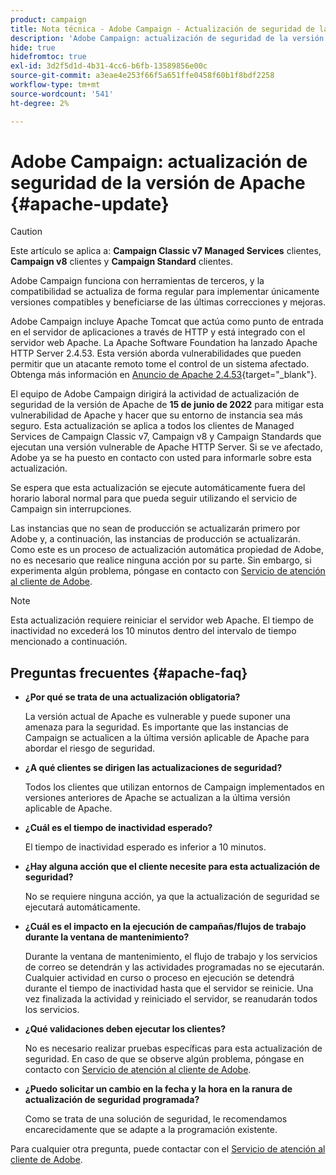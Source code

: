 ```yaml
---
product: campaign
title: Nota técnica - Adobe Campaign - Actualización de seguridad de la versión Apache
description: 'Adobe Campaign: actualización de seguridad de la versión de Apache'
hide: true
hidefromtoc: true
exl-id: 3d2f5d1d-4b31-4cc6-b6fb-13589856e00c
source-git-commit: a3eae4e253f66f5a651ffe0458f60b1f8bdf2258
workflow-type: tm+mt
source-wordcount: '541'
ht-degree: 2%

---
```


# Adobe Campaign: actualización de seguridad de la versión de Apache {#apache-update}

>[!CAUTION]
>Este artículo se aplica a: **Campaign Classic v7 Managed Services** clientes, **Campaign v8** clientes y **Campaign Standard** clientes.

Adobe Campaign funciona con herramientas de terceros, y la compatibilidad se actualiza de forma regular para implementar únicamente versiones compatibles y beneficiarse de las últimas correcciones y mejoras.

Adobe Campaign incluye Apache Tomcat que actúa como punto de entrada en el servidor de aplicaciones a través de HTTP y está integrado con el servidor web Apache. La Apache Software Foundation ha lanzado Apache HTTP Server 2.4.53. Esta versión aborda vulnerabilidades que pueden permitir que un atacante remoto tome el control de un sistema afectado. Obtenga más información en [Anuncio de Apache 2.4.53](https://downloads.apache.org/httpd/Announcement2.4.html){target=&quot;_blank&quot;}.

El equipo de Adobe Campaign dirigirá la actividad de actualización de seguridad de la versión de Apache de **15 de junio de 2022** para mitigar esta vulnerabilidad de Apache y hacer que su entorno de instancia sea más seguro. Esta actualización se aplica a todos los clientes de Managed Services de Campaign Classic v7, Campaign v8 y Campaign Standards que ejecutan una versión vulnerable de Apache HTTP Server. Si se ve afectado, Adobe ya se ha puesto en contacto con usted para informarle sobre esta actualización.

Se espera que esta actualización se ejecute automáticamente fuera del horario laboral normal para que pueda seguir utilizando el servicio de Campaign sin interrupciones.

Las instancias que no sean de producción se actualizarán primero por Adobe y, a continuación, las instancias de producción se actualizarán. Como este es un proceso de actualización automática propiedad de Adobe, no es necesario que realice ninguna acción por su parte. Sin embargo, si experimenta algún problema, póngase en contacto con [Servicio de atención al cliente de Adobe](https://experienceleague.adobe.com/?support-solution=Campaign#support).


>[!NOTE]
>Esta actualización requiere reiniciar el servidor web Apache. El tiempo de inactividad no excederá los 10 minutos dentro del intervalo de tiempo mencionado a continuación.

## Preguntas frecuentes {#apache-faq}

* **¿Por qué se trata de una actualización obligatoria?**

   La versión actual de Apache es vulnerable y puede suponer una amenaza para la seguridad. Es importante que las instancias de Campaign se actualicen a la última versión aplicable de Apache para abordar el riesgo de seguridad.

* **¿A qué clientes se dirigen las actualizaciones de seguridad?**

   Todos los clientes que utilizan entornos de Campaign implementados en versiones anteriores de Apache se actualizan a la última versión aplicable de Apache.

* **¿Cuál es el tiempo de inactividad esperado?**

   El tiempo de inactividad esperado es inferior a 10 minutos.

* **¿Hay alguna acción que el cliente necesite para esta actualización de seguridad?**

   No se requiere ninguna acción, ya que la actualización de seguridad se ejecutará automáticamente.

* **¿Cuál es el impacto en la ejecución de campañas/flujos de trabajo durante la ventana de mantenimiento?**

   Durante la ventana de mantenimiento, el flujo de trabajo y los servicios de correo se detendrán y las actividades programadas no se ejecutarán. Cualquier actividad en curso o proceso en ejecución se detendrá durante el tiempo de inactividad hasta que el servidor se reinicie. Una vez finalizada la actividad y reiniciado el servidor, se reanudarán todos los servicios.

* **¿Qué validaciones deben ejecutar los clientes?**

   No es necesario realizar pruebas específicas para esta actualización de seguridad. En caso de que se observe algún problema, póngase en contacto con [Servicio de atención al cliente de Adobe](https://experienceleague.adobe.com/?support-solution=Campaign#support).


* **¿Puedo solicitar un cambio en la fecha y la hora en la ranura de actualización de seguridad programada?**

   Como se trata de una solución de seguridad, le recomendamos encarecidamente que se adapte a la programación existente.


Para cualquier otra pregunta, puede contactar con el [Servicio de atención al cliente de Adobe](https://experienceleague.adobe.com/?support-solution=Campaign#support).
